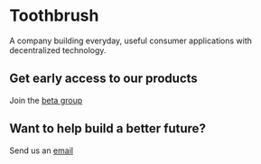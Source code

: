 # Toothbrush
A company building everyday, useful consumer applications with decentralized technology.

## Get early access to our products
Join the [beta group](https://forms.gle/MoBf8g9YfHiQjyM27)

## Want to help build a better future?
Send us an [email](mailto:hello@thephotobase.com)
